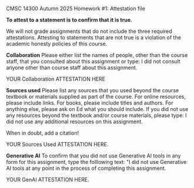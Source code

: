 CMSC 14300
Autumn 2025
Homework #1: Attestation file

**To attest to a statement is to confirm that it is true.**

We will not grade assignments that do not include the three required
attestations.  Attesting to statements that are not true is a
violation of the academic honesty policies of this course.

**Collaboration** Please either list the names of people, other than
 the course staff, that you consulted about this assignment or type: I
 did not consult anyone other than course staff about this assignment.

YOUR Collaboration ATTESTATION HERE

**Sources used** Please list any sources that you used beyond the
 course textbook or materials supplied as part of the course. For
 online resources, please include links. For books, please include
 titles and authors.  For anything else, please ask on Ed what you
 should include.  If you did not use any resources beyond the textbook
 and/or course materials, please type: I did not use any additional
 resources on this assignment.

 When in doubt, add a citation!

YOUR Sources Used ATTESTATION HERE.

**Generative AI** To confirm that you did not use Generative AI tools
  in any form for this assignment, type the folllowing text: "I did
  not use Generative AI tools at any point in the process of
  completing this assignment.

YOUR GenAI ATTESTATION HERE.

